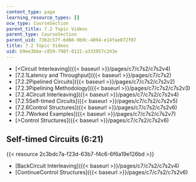 ```yaml
---
content_type: page
learning_resource_types: []
ocw_type: CourseSection
parent_title: 7.2 Topic Videos
parent_type: CourseSection
parent_uid: 73b2c57f-6d66-9b9c-4894-e14fae072f07
title: 7.2 Topic Videos
uid: b9ee3bbe-c859-798f-8121-a333957c243e
---
```


*   [\<Circuit Interleaving]({{< baseurl >}}/pages/c7/c7s2/c7s2v4)
*   [7.2.1Latency and Throughput]({{< baseurl >}}/pages/c7/c7s2)
*   [7.2.2Pipelined Circuits]({{< baseurl >}}/pages/c7/c7s2/c7s2v2)
*   [7.2.3Pipelining Methodology]({{< baseurl >}}/pages/c7/c7s2/c7s2v3)
*   [7.2.4Circuit Interleaving]({{< baseurl >}}/pages/c7/c7s2/c7s2v4)
*   [7.2.5Self-timed Circuits]({{< baseurl >}}/pages/c7/c7s2/c7s2v5)
*   [7.2.6Control Structures]({{< baseurl >}}/pages/c7/c7s2/c7s2v6)
*   [7.2.7Worked Examples]({{< baseurl >}}/pages/c7/c7s2/c7s2v7)
*   [\>Control Structures]({{< baseurl >}}/pages/c7/c7s2/c7s2v6)

Self-timed Circuits (6:21)
--------------------------

{{< resource 2c3bdc7a-f23d-63b7-f4c6-6f6a19e126bd >}}

*   [BackCircuit Interleaving]({{< baseurl >}}/pages/c7/c7s2/c7s2v4)
*   [ContinueControl Structures]({{< baseurl >}}/pages/c7/c7s2/c7s2v6)
